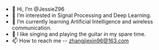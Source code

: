 - 👋 Hi, I’m @JessieZ96
- 👀 I’m interested in Signal Processing and Deep Learning.
- 🌱 I’m currently learning Artificial Intelligence and wireless communication.
- 💞️ I like singing and playing the guitar in my spare time.
- 📫 How to reach me -- zhangjiexin96@163.com

<!---
JessieZ96/JessieZ96 is a ✨ special ✨ repository because its `README.md` (this file) appears on your GitHub profile.
You can click the Preview link to take a look at your changes.
--->
